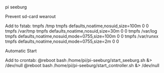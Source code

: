 pi seeburg


Prevent sd-card wearout

Add to fstab:
tmpfs    /tmp            tmpfs    defaults,noatime,nosuid,size=100m    0 0
tmpfs    /var/tmp        tmpfs    defaults,noatime,nosuid,size=30m    0 0
tmpfs    /var/log        tmpfs    defaults,noatime,nosuid,mode=0755,size=100m    0 0
tmpfs    /var/runxx        tmpfs    defaults,noatime,nosuid,mode=0755,size=2m    0 0

Automatic Start

Add to crontab:
@reboot bash /home/pi/pi-seeburg/start_seeburg.sh &> /dev/null
@reboot bash /home/pi/pi-seeburg/start_controller.sh &> /dev/null
